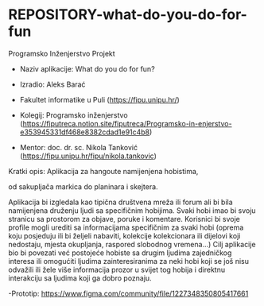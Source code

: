 # REPOSITORY-what-do-you-do-for-fun
Programsko Inženjerstvo Projekt


- Naziv aplikacije: What do you do for fun?
- Izradio: Aleks Barać
- Fakultet informatike u Puli (https://fipu.unipu.hr/)
- Kolegij: Programsko inženjerstvo (https://fiputreca.notion.site/fiputreca/Programsko-in-enjerstvo-e353945331df468e8382cdad1e91c4b8)

- Mentor: doc. dr. sc. Nikola Tanković (https://fipu.unipu.hr/fipu/nikola.tankovic)

Kratki opis:
Aplikacija za hangoute namijenjena hobistima,

od sakupljača markica do planinara i skejtera.

Aplikacija bi izgledala kao tipična društvena mreža ili forum ali bi bila namijenjena druženju ljudi sa specifičnim hobijima.
Svaki hobi imao bi svoju stranicu sa prostorom za objave, poruke i komentare.
Korisnici bi svoje profile mogli urediti sa informacijama specifičnim za svaki hobi (oprema koju posjeduju ili bi željeli nabaviti, kolekcije kolekcionara ili dijelovi koji nedostaju, mjesta okupljanja, raspored slobodnog vremena...)
Cilj aplikacije bio bi povezati već postojeće hobiste sa drugim ljudima zajedničkog interesa ili omogućiti ljudima zainteresiranima za neki hobi koji se još nisu odvažili ili žele više informacija prozor u svijet tog hobija i direktnu interakciju sa ljudima koji ga dobro poznaju.


-Prototip: https://www.figma.com/community/file/1227348350805417661



